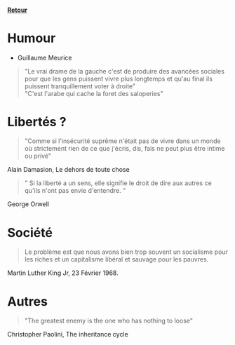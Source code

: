 #### [Retour](../README.md#bibliothèque)

# Humour 
- Guillaume Meurice
> "Le vrai drame de la gauche c'est de produire des avancées sociales pour que les gens puissent vivre plus longtemps et qu'au final ils puissent tranquillement voter à droite"  
> "C'est l'arabe qui cache la foret des saloperies"

# Libertés ?

> "Comme si l'insécurité suprême n'était pas de vivre dans un monde où strictement rien de ce que j'écris, dis, fais ne peut plus être intime ou privé"  

Alain Damasion, Le dehors de toute chose
> " Si la liberté a un sens, elle signifie le droit de dire aux autres ce qu'ils n'ont pas envie d'entendre. "    

George Orwell

# Société 
> Le problème est que nous avons bien trop souvent un socialisme pour les riches et un capitalisme libéral et sauvage pour les pauvres.

Martin Luther King Jr, 23 Février 1968.

# Autres 
>"The greatest enemy is the one who has nothing to loose"  

Christopher Paolini, The inheritance cycle

